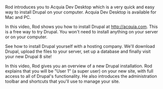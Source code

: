 <!--
{
"name" : "install",
"version" : "0.1",
"title" : "Installing the development environment and our first site",
"description" : "Drupal 8 Beginner, Part 2: Installing Acquia's Dev Desktop, Setting up hosting, Navigation in a newly installed site.",
"homepage" : "https://www.youtube.com/playlist?list=PLtaXuX0nEZk9MKY_ClWcPkGtOEGyLTyCO",
"freshnessDate" : 2015-11-27,
"license" : "Standard YouTube License"
}
-->

<!-- @section, "title" : "Lesson 5: Installing Acquia's Dev Desktop" -->

Rod introduces you to Acquia Dev Desktop which is a very quick and easy way to install Drupal on your computer. Acquia Dev Desktop is available for Mac and PC.

<!-- @asset, "contentType": "outlearn/video", "provider": "youtube", "url": "https://www.youtube.com/embed/4kvYfxOR3GY" -->

<!-- @task, "text" : "Install Acquia Dev Desktop (http://www.acquia.com/downloads) if you are on a Mac or a PC." -->

<!-- @section, "title" : "Lesson 6: Installing Drupal on Acquia Cloud" -->

In this video, Rod shows you how to install Drupal at http://acquia.com. This is a free way to try Drupal. You won't need to install anything on your server or on your computer.

<!-- @task, "text" : "Register a free account and install Drupal on Acquia cloud." -->

<!-- @asset, "contentType": "outlearn/video", "provider": "youtube", "url": "https://www.youtube.com/embed/R-JTYeOwO5c" -->

<!-- @section, "title" : "Lesson 7: Manual Installation at a Web Host" --> 

See how to install Drupal yourself with a hosting company. We'll download Drupal, upload the files to your server, set up a database and finally visit your new Drupal 8 site!

<!-- @asset, "contentType": "outlearn/video", "provider": "youtube", "url": "https://www.youtube.com/embed/MrNYIbGIkac" -->

<!-- @section, "title" : "Lesson 8: Navigating a Fresh Installation" --> 

In this video, Rod gives you an overview of a new Drupal installation. Rod explains that you will be "User 1" (a super user) on your new site, with full access to all of Drupal's functionality. He also introduces the administration toolbar and shortcuts that you'll use to manage your site.

<!-- @asset, "contentType": "outlearn/video", "provider": "youtube", "url": "https://www.youtube.com/embed/6b5AHtsHR_c" -->

<!-- @task, "text" : "Click around on the administration interface of your newly installed site. Create a few Shortcuts that you think might be useful." -->